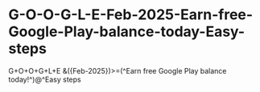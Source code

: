 # G-O-O-G-L-E-Feb-2025-Earn-free-Google-Play-balance-today-Easy-steps
G+O+O+G+L+E &amp;({Feb-2025})>=(^Earn free Google Play balance today!^)@^Easy steps
